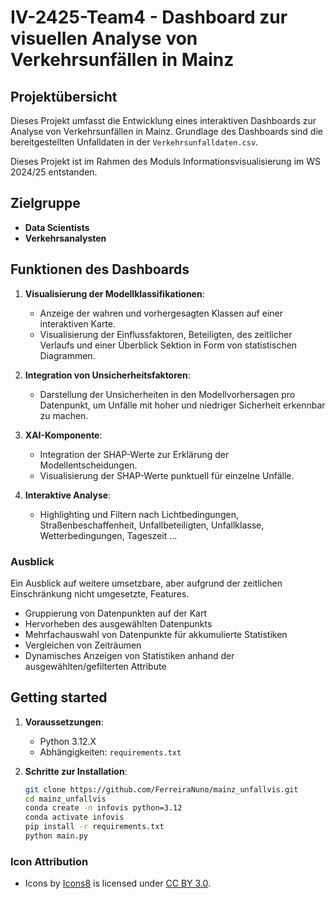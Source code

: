 

# IV-2425-Team4 - Dashboard zur visuellen Analyse von Verkehrsunfällen in Mainz

## Projektübersicht

Dieses Projekt umfasst die Entwicklung eines interaktiven Dashboards zur Analyse von Verkehrsunfällen in Mainz. 
Grundlage des Dashboards sind die bereitgestellten Unfalldaten in der `Verkehrsunfalldaten.csv`.

Dieses Projekt ist im Rahmen des Moduls Informationsvisualisierung im WS 2024/25 entstanden.

## Zielgruppe

- **Data Scientists**
- **Verkehrsanalysten**

## Funktionen des Dashboards

1. **Visualisierung der Modellklassifikationen**:
   - Anzeige der wahren und vorhergesagten Klassen auf einer interaktiven Karte.
   - Visualisierung der Einflussfaktoren, Beteiligten, des zeitlicher Verlaufs und einer Überblick Sektion in Form von statistischen Diagrammen.

2. **Integration von Unsicherheitsfaktoren**:
   - Darstellung der Unsicherheiten in den Modellvorhersagen pro Datenpunkt, um Unfälle mit hoher und niedriger Sicherheit erkennbar zu machen.

3. **XAI-Komponente**:
   - Integration der SHAP-Werte zur Erklärung der Modellentscheidungen.
   - Visualisierung der SHAP-Werte punktuell für einzelne Unfälle.

4. **Interaktive Analyse**:
   - Highlighting und Filtern nach Lichtbedingungen, Straßenbeschaffenheit, Unfallbeteiligten, Unfallklasse, Wetterbedingungen, Tageszeit ...

### Ausblick
Ein Ausblick auf weitere umsetzbare, aber aufgrund der zeitlichen Einschränkung nicht umgesetzte, Features.

   - Gruppierung von Datenpunkten auf der Kart
   - Hervorheben des ausgewählten Datenpunkts
   - Mehrfachauswahl von Datenpunkte für akkumulierte Statistiken
   - Vergleichen von Zeiträumen
   - Dynamisches Anzeigen von Statistiken anhand der ausgewählten/gefilterten Attribute

## Getting started
1. **Voraussetzungen**:
   - Python 3.12.X
   - Abhängigkeiten: `requirements.txt`

2. **Schritte zur Installation**:
    ```bash
    git clone https://github.com/FerreiraNuno/mainz_unfallvis.git
    cd mainz_unfallvis
    conda create -n infovis python=3.12
    conda activate infovis
    pip install -r requirements.txt
    python main.py
    ```
### Icon Attribution

- Icons by [Icons8](https://icons8.com/icons) is licensed under [CC BY 3.0](https://creativecommons.org/licenses/by/3.0/).
